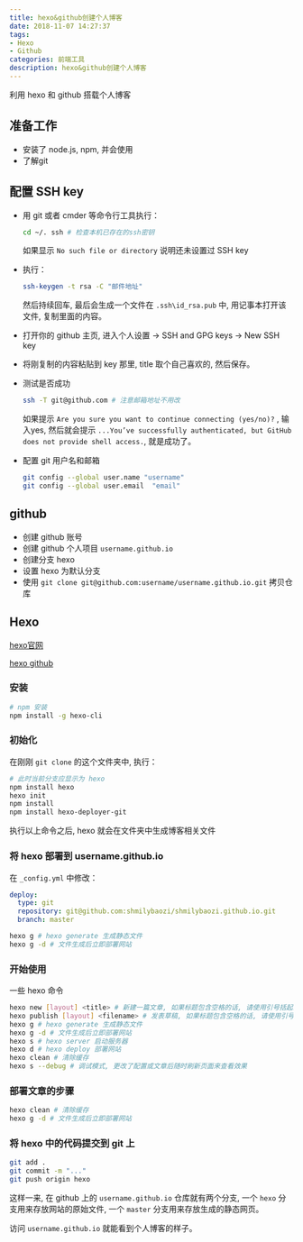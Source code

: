 ```yaml
---
title: hexo&github创建个人博客
date: 2018-11-07 14:27:37
tags: 
- Hexo
- Github
categories: 前端工具
description: hexo&github创建个人博客 
---
```


利用 hexo 和 github 搭载个人博客

<!-- more -->
<!-- markdownlint-disable MD041 MD002-->

## 准备工作

- 安装了 node.js, npm, 并会使用
- 了解git

## 配置 SSH key

- 用 git 或者 cmder 等命令行工具执行：

  ```bash
  cd ~/. ssh # 检查本机已存在的ssh密钥
  ```

  如果显示 `No such file or directory` 说明还未设置过 SSH key

- 执行：

  ```bash
  ssh-keygen -t rsa -C "邮件地址"
  ```

  然后持续回车, 最后会生成一个文件在 `.ssh\id_rsa.pub` 中, 用记事本打开该文件, 复制里面的内容。

- 打开你的 github 主页, 进入个人设置 -> SSH and GPG keys -> New SSH key
- 将刚复制的内容粘贴到 key 那里, title 取个自己喜欢的, 然后保存。
- 测试是否成功

  ```bash
  ssh -T git@github.com # 注意邮箱地址不用改
  ```

  如果提示 `Are you sure you want to continue connecting (yes/no)?` , 输入yes, 然后就会提示 `...You’ve successfully authenticated, but GitHub does not provide shell access.`, 就是成功了。

- 配置 git 用户名和邮箱

  ```bash
  git config --global user.name "username"
  git config --global user.email  "email"
  ```

## github

- 创建 github 账号
- 创建 github 个人项目 `username.github.io`
- 创建分支 hexo
- 设置 hexo 为默认分支
- 使用 `git clone git@github.com:username/username.github.io.git` 拷贝仓库

## Hexo

[hexo官网](http://hexo.io)

[hexo github](https://github.com/hexojs/hexo)

### 安装

```bash
# npm 安装
npm install -g hexo-cli
```

### 初始化

在刚刚 `git clone` 的这个文件夹中, 执行：

```bash
# 此时当前分支应显示为 hexo
npm install hexo
hexo init
npm install
npm install hexo-deployer-git
```

执行以上命令之后, hexo 就会在文件夹中生成博客相关文件

### 将 hexo 部署到 username.github.io

在 `_config.yml` 中修改：

```yml
deploy:
  type: git
  repository: git@github.com:shmilybaozi/shmilybaozi.github.io.git
  branch: master
```

```bash
hexo g # hexo generate 生成静态文件
hexo g -d # 文件生成后立即部署网站
```

### 开始使用

一些 hexo 命令

```bash
hexo new [layout] <title> # 新建一篇文章, 如果标题包含空格的话, 请使用引号括起来。layout 为 draft 即为草稿
hexo publish [layout] <filename> # 发表草稿, 如果标题包含空格的话, 请使用引号括起来。
hexo g # hexo generate 生成静态文件
hexo g -d # 文件生成后立即部署网站
hexo s # hexo server 启动服务器
hexo d # hexo deploy 部署网站
hexo clean # 清除缓存
hexo s --debug # 调试模式, 更改了配置或文章后随时刷新页面来查看效果
```

### 部署文章的步骤

```bash
hexo clean # 清除缓存
hexo g -d # 文件生成后立即部署网站
```

### 将 hexo 中的代码提交到 git 上

```bash
git add .
git commit -m "..."
git push origin hexo
```

这样一来, 在 github 上的 `username.github.io` 仓库就有两个分支, 一个 `hexo` 分支用来存放网站的原始文件, 一个 `master` 分支用来存放生成的静态网页。

访问 `username.github.io` 就能看到个人博客的样子。
